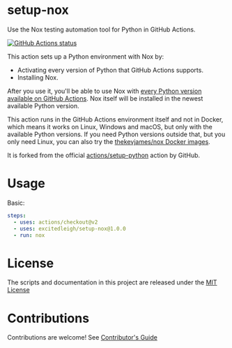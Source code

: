 # setup-nox

Use the Nox testing automation tool for Python in GitHub Actions.

<p align="left">
  <a href="https://github.com/excitedleigh/setup-nox"><img alt="GitHub Actions status" src="https://github.com/excitedleigh/setup-nox/workflows/Main%20workflow/badge.svg"></a>
</p>

This action sets up a Python environment with Nox by:

- Activating every version of Python that GitHub Actions supports.
- Installing Nox.

After you use it, you'll be able to use Nox with [every Python version available on GitHub Actions][actions-installed]. Nox itself will be installed in the newest available Python version.

This action runs in the GitHub Actions environment itself and not in Docker, which means it works on Linux, Windows and macOS, but only with the available Python versions. If you need Python versions outside that, but you only need Linux, you can also try the [thekevjames/nox Docker images][nox-docker].

It is forked from the official [actions/setup-python][original-action] action by GitHub.

[actions-installed]: https://help.github.com/en/articles/software-in-virtual-environments-for-github-actions
[nox-docker]: https://hub.docker.com/r/thekevjames/nox
[original-action]: https://github.com/actions/setup-python

# Usage

Basic:

```yaml
steps:
  - uses: actions/checkout@v2
  - uses: excitedleigh/setup-nox@1.0.0
  - run: nox
```

# License

The scripts and documentation in this project are released under the [MIT License](LICENSE)

# Contributions

Contributions are welcome! See [Contributor's Guide](docs/contributors.md)
